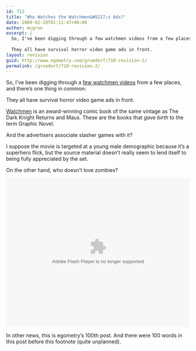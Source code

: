 ```yaml
---
id: 712
title: 'Who Watches the Watchmen&#8217;s Ads?'
date: 2009-02-28T01:11:47+00:00
author: mcgrue
excerpt: |
  So, I've been digging through a few watchmen videos from a few places, and there's one thing in common:
  
  They all have survival horror video game ads in front.
layout: revision
guid: http://www.egometry.com/gruedorf/710-revision-2/
permalink: /gruedorf/710-revision-2/
---
```

</div> 

So, I&#8217;ve been digging through a <a href=http://www.rottentomatoes.com/dor/objects/34260/watchmen/videos/watchmen\_gibbons\_071008.html target=_blank>few watchmen videos</a> from a few places, and there&#8217;s one thing in common:

They all have survival horror video game ads in front.

<a href=http://en.wikipedia.org/wiki/Watchmen target=_blank>Watchmen</a> is an award-winning comic book of the same vintage as The Dark Knight Returns and Maus. These are the books that _gave birth_ to the term Graphic Novel. 

And the advertisers associate slasher games with it?

I suppose the movie is targeted at a young male demographic because it&#8217;s a superhero flick, but the source material doesn&#8217;t really seem to lend itself to being fully appreciated by the set. 

On the other hand, who doesn&#8217;t love zombies?<div align=center> 

<embed src="http://cdn.springboard.gorillanation.com/storage/xplayer/co003.swf" type="application/x-shockwave-flash" width="500" height="407" swliveconnect="true" allowfullscreen="true" wmode="transparent" flashvars="e=4bffc0037b3a3a473a9a2f4e92ed7a23c70b2277d530099d1865f7dc06525b6c7b7d8e83cee9272d0968d8f9612b3924cdfe84b7b0bad2a4dddd4b8e4555dc1c69aecb7e2fa0df74ed93845242e67ccf574c9adc86f193a0a23c5be5fec70aa9a53caf8ce2ffbb16&#038;width=500&#038;height=407&#038;autostart=false&#038;allowscriptaccess=always&#038;usefullscreen=true&#038;autoscroll=true&#038;thumbsinplaylist=true&#038;esnapshot=4dfed81f&#038;trueurl=http://www.collider.com/entertainment/news/article.asp/aid/10997/tcid/1">
</embed></div> 

In other news, this is egometry&#8217;s 100th post. And there were 100 words in this post before this footnote (quite unplanned).